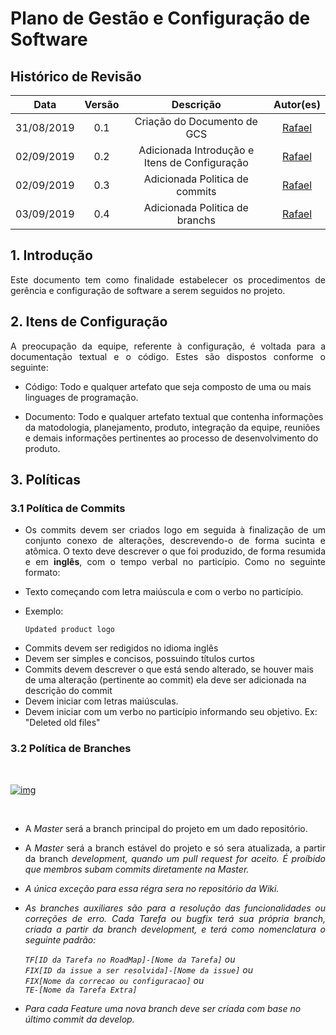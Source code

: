 # Plano de Gestão e Configuração de Software

## Histórico de Revisão

|   Data   |  Versão  |        Descrição       |          Autor(es)          |
|:--------:|:--------:|:----------------------:|:---------------------------:|
|31/08/2019|   0.1    | Criação do Documento de GCS           |  [Rafael](https://github.com/rafaelbrg) |
|02/09/2019|   0.2    | Adicionada Introdução e Itens de Configuração  |  [Rafael](https://github.com/rafaelbrg) |
|02/09/2019|   0.3    | Adicionada Politica de commits |  [Rafael](https://github.com/rafaelbrg) |
|03/09/2019|   0.4    | Adicionada Politica de branchs |  [Rafael](https://github.com/rafaelbrg) |

## 1. Introdução

<p align = "justify">Este documento tem como finalidade estabelecer os procedimentos de gerência e configuração de software a serem seguidos no projeto.</p>

## 2. Itens de Configuração

<p align = "justify">A preocupação da equipe, referente à configuração, é voltada para a documentação textual e o código. Estes são dispostos conforme o seguinte:</p>

* Código: Todo e qualquer artefato que seja composto de uma ou mais linguages de programação.

* Documento: Todo e qualquer artefato textual que contenha informações da matodologia, planejamento, produto, integração da equipe, reuniões e demais informações pertinentes ao processo de desenvolvimento do produto.

## 3. Políticas

### 3.1 Política de Commits

* <p align = "justify">Os commits devem ser criados logo em seguida à finalização de um conjunto conexo de alterações, descrevendo-o de forma sucinta e atômica. O texto deve descrever o que foi produzido, de forma resumida e em <b>inglês</b>, com o tempo verbal no particípio. Como no seguinte formato:

* Texto começando com letra maiúscula e com o verbo no particípio.

* Exemplo:

   ```Updated product logo```

</p>

* Commits devem ser redigidos no idioma inglês
* Devem ser simples e concisos, possuindo títulos curtos
* Commits devem descrever o que está sendo alterado, se houver mais de uma alteração (pertinente ao commit) ela deve ser adicionada na descrição do commit
* Devem iniciar com letras maiúsculas.
* Devem iniciar com um verbo no particípio informando seu objetivo. Ex: "Deleted old files"

### 3.2 Política de Branches

<br>

[![img](img/imgg)](img/img)

<br>

* <p align = "justify"> A <i>Master</i> será a branch principal do projeto em um dado repositório.</p>

* <p align = "justify">A <i>Master</i> será a branch estável do projeto e só sera atualizada, a partir da branch <i>development<i>, quando um <i>pull request<i> for aceito. É proíbido que membros subam commits diretamente na <i>Master</i>.</p>

 * A única exceção para essa régra sera no repositório da Wiki.

* <p align = "justify">As branches auxiliares são para a resolução das funcionalidades ou correções de erro. Cada <i>Tarefa</i> ou <i>bugfix</i> terá sua própria branch, criada a partir da branch <i>development</i>, e terá como nomenclatura o seguinte padrão: </p>

   ``` TF[ID da Tarefa no RoadMap]-[Nome da Tarefa] ``` ou <br>
   ``` FIX[ID da issue a ser resolvida]-[Nome da issue] ``` ou <br>
   ``` FIX[Nome da correcao ou configuracao] ``` ou <br>
   ``` TE-[Nome da Tarefa Extra] ```<br>

* Para cada Feature uma nova branch deve ser criada com base no último commit da develop.
